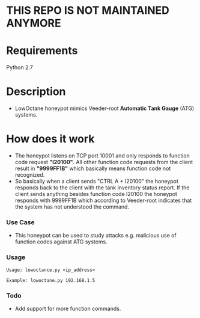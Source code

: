 # THIS REPO IS NOT MAINTAINED ANYMORE

# Requirements
Python 2.7

# Description
* LowOctane honeypot mimics Veeder-root **Automatic Tank Gauge** (ATG) systems.

# How does it work
* The honeypot listens on TCP port 10001 and only responds to function code request **"I20100"**.
All other function code requests from the client result in **"9999FF1B"** which basically means function code not recognized.
* So basically when a client sends "CTRL A + I20100" the honeypot responds back to the client with the tank inventory status report. If the client sends anything besides function code I20100 the honeypot responds with 9999FF1B which according to Veeder-root indicates that the system has not understood the command.

### Use Case
* This honeypot can be used to study attacks e.g. malicious use of function codes against ATG systems.

### Usage
`Usage: lowoctance.py <ip_address>`

`Example: lowoctane.py 192.168.1.5`

### Todo
* Add support for more function commands.


